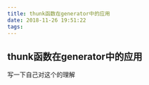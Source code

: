 ```yaml
---
title: thunk函数在generator中的应用
date: 2018-11-26 19:51:22
tags:
---
```


## thunk函数在generator中的应用

写一下自己对这个的理解
